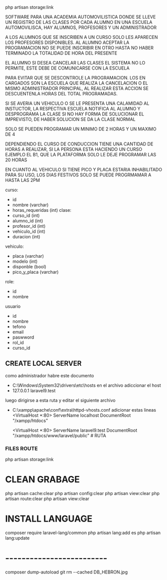 php artisan storage:link

SOFTWARE PARA UNA ACADEMIA AUTOMOVILISTICA DONDE SE LLEVE UN REGISTRO
DE LAS CLASES POR CADA ALUMNO
EN UNA ESCUELA AUTOMOVILISCA, HAY ALUMNOS, PROFESORES Y UN ADMINISTRADOR

A LOS ALUMNOS QUE SE INSCRIBEN A UN CURSO SOLO LES APARECEN LOS PROFESORES DISPONIBLES. 
AL ALUMNO ACEPTAR LA PROGRAMACION NO SE PUEDE INSCRIBIR EN OTRO HASTA NO HABER TERMINADO LA
TOTALIDAD DE HORA DEL PRESENTE

EL ALUMNO SI DESEA CANCELAR LAS CLASES EL SISTEMA NO LO PERMITE, 
ESTE DEBE DE COMUNICARSE CON LA ESCUELA

PARA EVITAR QUE SE DESCONTROLE LA PROGRAMACION. 
LOS EN CARGADOS SON LA ESCUELA QUE REALIZA LA CANCELACION O EL MISMO ADMINISTRADOR PRINCIPAL, 
AL REALIZAR ESTA ACCION SE DESCUENTENLA HORAS DEL TOTAL PROGRAMADAS.

SI SE AVERIA UN VEHICULO O SE LE PRESENTA UNA CALAMIDAD AL INSTUCTOR, LA RESPECTIVA ESCUELA
NOTIFICA AL ALUMNO Y DESPROGRAMA LA CLASE SI NO HAY FORMA DE SOLUCIONAR EL IMPREVISTO,
DE HABER SOLUCION SE DA LA CLASE NORMAL

SOLO SE PUEDEN PROGRAMAR UN MINIMO DE 2 HORAS Y UN MAXIMO DE 4

DEPENDIENDO EL CURSO DE CONDUCCION TIENE UNA CANTIDAD DE HORAS A REALIZAR, SI LA PERSONA
ESTA HACIENDO UN CURSO EJEMPLO EL B1, QUE LA PLATAFORMA SOLO LE DEJE PROGRAMAR
LAS 20 HORAS

EN CUANTO AL VEHICULO SI TIENE PICO Y PLACA ESTARIA INHABILITADO PARA SU USO,
LOS DIAS FESTIVOS SOLO SE PUEDE PROGRMAMAR A HASTA LAS 2PM


curso:
 - id
 - nombre           (varchar)
 - horas_requeridas (int)
clase: 
 - curso_id     (int)
 - alumno_id    (int)
 - profesor_id  (int)
 - vehiculo_id  (int)
 - duracion     (int)

vehiculo:
 - placa         (varchar)
 - modelo        (int)
 - disponble     (bool)
 - pico_y_placa  (varchar)

role:
 - id
 - nombre

usuario
 - id
 - nombre
 - tefono
 - email
 - paswword
 - rol_id
 - curso_id


 ## CREATE LOCAL SERVER 
  como administrador habre este documento
  - C:\Windows\System32\drivers\etc\hosts
  en el archivo adiccionar el host
  - 127.0.0.1 laravel9.test

  luego dirigirse a esta ruta y editar el siguiente archivo
  - C:\xampp\apache\conf\extra\httpd-vhosts.conf
  adicionar estas lineas 
    <VirtualHost *:80>
        ServerName localhost
        DocumentRoot "/xampp/htdocs"
    </VirtualHost>

    <VirtualHost *:80>
        ServerName laravel9.test
        DocumentRoot "/xampp/htdocs/www/laravel/public"
    </VirtualHost>                     # RUTA 

### FILES ROUTE
php artisan storage:link

# CLEAN GRABAGE
php artisan cache:clear
php artisan config:clear
php artisan view:clear
php artisan route:clear
php artisan view:clear

# INSTALL LANGUAGE
composer require laravel-lang/common
php artisan lang:add es
php artisan lang:update
# -------------------------
composer dump-autoload
git rm --cached DB_HEBRON.jpg